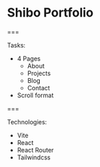# Shibo Portfolio

===

Tasks:

- 4 Pages
  - About
  - Projects
  - Blog
  - Contact
- Scroll format

===

Technologies:

- Vite
- React
- React Router
- Tailwindcss
